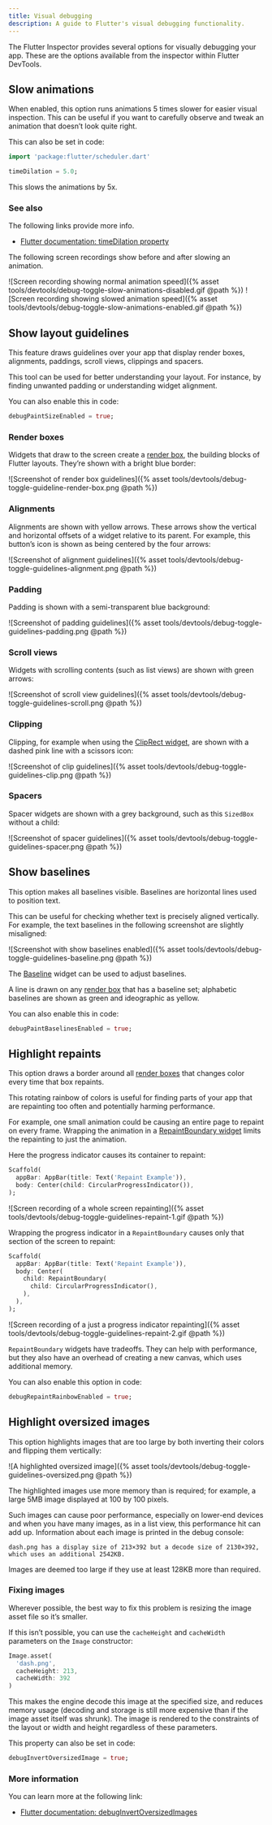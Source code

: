```yaml
---
title: Visual debugging
description: A guide to Flutter's visual debugging functionality.
---
```


The Flutter Inspector provides several options for visually debugging your app.
These are the options available from the inspector within Flutter DevTools.

## Slow animations

When enabled, this option runs animations 5 times slower for easier visual
inspection.
This can be useful if you want to carefully observe and tweak an animation that
doesn’t look quite right.

This can also be set in code:

```dart
import 'package:flutter/scheduler.dart' 

timeDilation = 5.0;
```
 
This slows the animations by 5x.

### See also

The following links provide more info.

* [Flutter documentation: timeDilation property]({{site.api}}/flutter/scheduler/timeDilation.html) 

The following screen recordings show before and after slowing an animation.

![Screen recording showing normal animation speed]({% asset tools/devtools/debug-toggle-slow-animations-disabled.gif @path %})
![Screen recording showing slowed animation speed]({% asset tools/devtools/debug-toggle-slow-animations-enabled.gif @path %})

## Show layout guidelines

This feature draws guidelines over your app that display render boxes, alignments,
paddings, scroll views, clippings and spacers.

This tool can be used for better understanding your layout. For instance,
by finding unwanted padding or understanding widget alignment.

You can also enable this in code:

```dart
debugPaintSizeEnabled = true;
```

### Render boxes

Widgets that draw to the screen create a [render box][], the 
building blocks of Flutter layouts. They’re shown with a bright blue border:

![Screenshot of render box guidelines]({% asset tools/devtools/debug-toggle-guideline-render-box.png @path %})


### Alignments

Alignments are shown with yellow arrows. These arrows show the vertical
and horizontal offsets of a widget relative to its parent.
For example, this button’s icon is shown as being centered by the four arrows:

![Screenshot of alignment guidelines]({% asset tools/devtools/debug-toggle-guidelines-alignment.png @path %})

### Padding

Padding is shown with a semi-transparent blue background:

![Screenshot of padding guidelines]({% asset tools/devtools/debug-toggle-guidelines-padding.png @path %})

### Scroll views

Widgets with scrolling contents (such as list views) are shown with green arrows:

![Screenshot of scroll view guidelines]({% asset tools/devtools/debug-toggle-guidelines-scroll.png @path %})

### Clipping

Clipping, for example when using the [ClipRect widget][], are shown
with a dashed pink line with a scissors icon:

[ClipRect widget]: {{site.api}}/flutter/widgets/ClipRect-class.html

![Screenshot of clip guidelines]({% asset tools/devtools/debug-toggle-guidelines-clip.png @path %})

### Spacers

Spacer widgets are shown with a grey background,
such as this `SizedBox` without a child:

![Screenshot of spacer guidelines]({% asset tools/devtools/debug-toggle-guidelines-spacer.png @path %})

## Show baselines

This option makes all baselines visible.
Baselines are horizontal lines used to position text.

This can be useful for checking whether text is precisely aligned vertically.
For example, the text baselines in the following screenshot are slightly misaligned:

![Screenshot with show baselines enabled]({% asset tools/devtools/debug-toggle-guidelines-baseline.png @path %})

The [Baseline][] widget can be used to adjust baselines.

[Baseline]: {{site.api}}/flutter/widgets/Baseline-class.html

A line is drawn on any [render box][] that has a baseline set;
alphabetic baselines are shown as green and ideographic as yellow.

You can also enable this in code:

```dart
debugPaintBaselinesEnabled = true;
```
## Highlight repaints

This option draws a border around all [render boxes][]
that changes color every time that box repaints.

[render boxes]: {{site.api}}/flutter/rendering/RenderBox-class.html

This rotating rainbow of colors is useful for finding parts of your app
that are repainting too often and potentially harming performance.

For example, one small animation could be causing an entire page
to repaint on every frame.
Wrapping the animation in a [RepaintBoundary widget][] limits
the repainting to just the animation.

[RepaintBoundary widget]: {{site.api}}/flutter/widgets/RepaintBoundary-class.html

Here the progress indicator causes its container to repaint:

```dart
Scaffold(
  appBar: AppBar(title: Text('Repaint Example')),
  body: Center(child: CircularProgressIndicator()),
);
```

![Screen recording of a whole screen repainting]({% asset tools/devtools/debug-toggle-guidelines-repaint-1.gif @path %})

Wrapping the progress indicator in a `RepaintBoundary` causes
only that section of the screen to repaint:

```dart
Scaffold(
  appBar: AppBar(title: Text('Repaint Example')),
  body: Center(
    child: RepaintBoundary(
      child: CircularProgressIndicator(),
    ),
  ),
);
```

![Screen recording of a just a progress indicator repainting]({% asset tools/devtools/debug-toggle-guidelines-repaint-2.gif @path %})

`RepaintBoundary` widgets have tradeoffs. They can help with performance,
but they also have an overhead of creating a new canvas,
which uses additional memory.

You can also enable this option in code:

```dart
debugRepaintRainbowEnabled = true;
```

## Highlight oversized images

This option highlights images that are too large by both inverting their colors
and flipping them vertically:

![A highlighted oversized image]({% asset tools/devtools/debug-toggle-guidelines-oversized.png @path %})

The highlighted images use more memory than is required;
for example, a large 5MB image displayed at 100 by 100 pixels.

Such images can cause poor performance, especially on lower-end devices
and when you have many images, as in a list view,
this performance hit can add up.
Information about each image is printed in the debug console:

```console
dash.png has a display size of 213×392 but a decode size of 2130×392, which uses an additional 2542KB.
```

Images are deemed too large if they use at least 128KB more than required.

### Fixing images

Wherever possible, the best way to fix this problem is resizing
the image asset file so it’s smaller.

If this isn’t possible, you can use the `cacheHeight` and `cacheWidth`
parameters on the `Image` constructor:

```dart
Image.asset(
  'dash.png',
  cacheHeight: 213, 
  cacheWidth: 392
)
```

This makes the engine decode this image at the specified size,
and reduces memory usage (decoding and storage is still more expensive
than if the image asset itself was shrunk).
The image is rendered to the constraints of the layout or width and height
regardless of these parameters. 

This property can also be set in code:

```dart
debugInvertOversizedImage = true;
```

### More information

You can learn more at the following link:

- [Flutter documentation: debugInvertOversizedImages]({{site.api}}/flutter/painting/debugInvertOversizedImages.html)

[render box]: {{site.api}}/flutter/rendering/RenderBox-class.html
